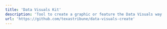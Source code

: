 ```yaml
---
title: 'Data Visuals Kit'
description: 'Tool to create a graphic or feature the Data Visuals way'
url: 'https://github.com/texastribune/data-visuals-create'
---
```

